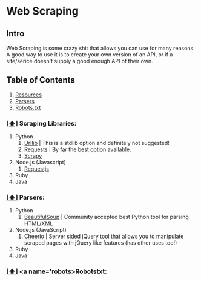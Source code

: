 Web Scraping
===============================

## Intro
Web Scraping is some crazy shit that allows you can use for many reasons.  A good way to use it is to create your own version of an API, or if a site/serice doesn't supply a good enough API of their own.  

## <a name='toc'>Table of Contents</a>

  1. [Resources](#resources)
  2. [Parsers](#parsers)
  3. [Robots.txt](#robots)


### [[⬆]](#toc) <a name='resources'>Scraping Libraries:</a>
1. Python
    1. [Urllib](https://docs.python.org/2/library/urllib.html) | This is a stdlib option and definitely not suggested!
    2. [Requests](http://docs.python-requests.org/en/latest/) | By far the best option available.
    3. [Scrapy](http://scrapy.org/)
2. Node.js (Javascript)
    1. [Requestjs](https://github.com/mikeal/request)
3. Ruby
4. Java



### [[⬆]](#toc) <a name='parsers'>Parsers:</a>
1. Python
    1. [BeautifulSoup](http://beautiful-soup-4.readthedocs.org/en/latest/) | Community accepted best Python tool for parsing HTML/XML
2. Node.js (JavaScript)
    1. [Cheerio](https://github.com/cheeriojs/cheerio) | Server sided jQuery tool that allows you to manipulate scraped pages with jQuery like features (has other uses too!)
3. Ruby
4. Java

### [[⬆]](#toc) <a name='robots>Robotstxt:</a>
